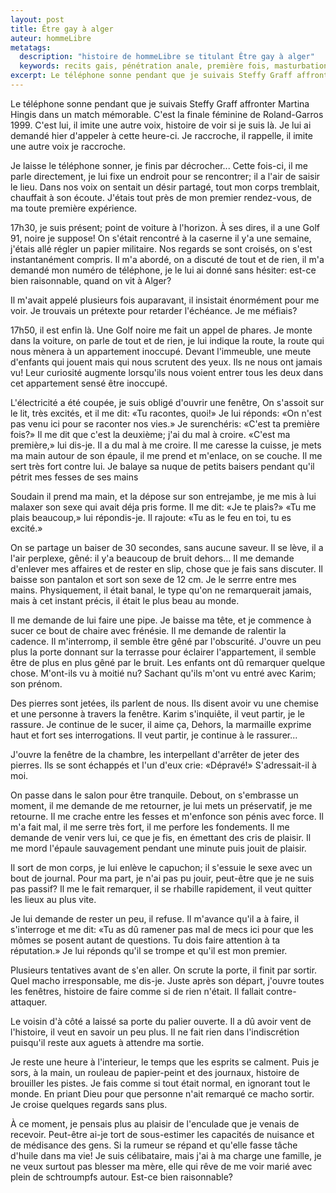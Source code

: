 ```yaml
---
layout: post
title: Être gay à alger
auteur: hommeLibre
metatags:
  description: "histoire de hommeLibre se titulant Être gay à alger"
  keywords: recits gais, pénétration anale, première fois, masturbation, safe sex, sexe oral
excerpt: Le téléphone sonne pendant que je suivais Steffy Graff affronter Martina Hingis dans un match mémorable.
---
```

Le téléphone sonne pendant que je suivais Steffy Graff affronter Martina Hingis dans un match mémorable. C'est la finale féminine de Roland-Garros 1999. C'est lui, il imite une autre voix, histoire de voir si je suis là. Je lui ai demandé hier d'appeler à cette heure-ci. Je raccroche, il rappelle, il imite une autre voix je raccroche.

Je laisse le téléphone sonner, je finis par décrocher... Cette fois-ci, il me parle directement, je lui fixe un endroit pour se rencontrer; il a l'air de saisir le lieu. Dans nos voix on sentait un désir partagé, tout mon corps tremblait, chauffait à son écoute. J'étais tout près de mon premier rendez-vous, de ma toute première expérience.

17h30, je suis présent; point de voiture à l'horizon. À ses dires, il a une Golf 91, noire je suppose! On s'était rencontré à la caserne il y'a une semaine, j'étais allé régler un papier militaire. Nos regards se sont croisés, on s'est instantanément compris. Il m'a abordé, on a discuté de tout et de rien, il m'a demandé mon numéro de téléphone, je le lui ai donné sans hésiter: est-ce bien raisonnable, quand on vit à Alger?

Il m'avait appelé plusieurs fois auparavant, il insistait énormément pour me voir. Je trouvais un prétexte pour retarder l'échéance. Je me méfiais?

17h50, il est enfin là. Une Golf noire me fait un appel de phares. Je monte dans la voiture, on parle de tout et de rien, je lui indique la route, la route qui nous mènera à un appartement inoccupé. Devant l'immeuble, une meute d'enfants qui jouent mais qui nous scrutent des yeux. Ils ne nous ont jamais vu! Leur curiosité augmente lorsqu'ils nous voient entrer tous les deux dans cet appartement sensé être inoccupé.

L'électricité a été coupée, je suis obligé d'ouvrir une fenêtre, On s'assoit sur le lit, très excités, et il me dit: «Tu racontes, quoi!» Je lui réponds: «On n'est pas venu ici pour se raconter nos vies.» Je surenchéris: «C'est ta première fois?» Il me dit que c'est la deuxième; j'ai du mal à croire. «C'est ma première,» lui dis-je. Il a du mal à me croire. Il me caresse la cuisse, je mets ma main autour de son épaule, il me prend et m'enlace, on se couche. Il me sert très fort contre lui. Je balaye sa nuque de petits baisers pendant qu'il pétrit mes fesses de ses mains

Soudain il prend ma main, et la dépose sur son entrejambe, je me mis à lui malaxer son sexe qui avait déja pris forme. Il me dit: «Je te plais?» «Tu me plais beaucoup,» lui répondis-je. Il rajoute: «Tu as le feu en toi, tu es excité.»

On se partage un baiser de 30 secondes, sans aucune saveur. Il se lève, il a l'air perplexe, gêné: il y'a beaucoup de bruit dehors... Il me demande d'enlever mes affaires et de rester en slip, chose que je fais sans discuter. Il baisse son pantalon et sort son sexe de 12 cm. Je le serrre entre mes mains. Physiquement, il était banal, le type qu'on ne remarquerait jamais, mais à cet instant précis, il était le plus beau au monde.

Il me demande de lui faire une pipe. Je baisse ma tête, et je commence à sucer ce bout de chaire avec frénésie. Il me demande de ralentir la cadence. Il m'interromp, il semble être gêné par l'obscurité. J'ouvre un peu plus la porte donnant sur la terrasse pour éclairer l'appartement, il semble être de plus en plus gêné par le bruit. Les enfants ont dû remarquer quelque chose. M'ont-ils vu à moitié nu? Sachant qu'ils m'ont vu entré avec Karim; son prénom.

Des pierres sont jetées, ils parlent de nous. Ils disent avoir vu une chemise et une personne à travers la fenêtre. Karim s'inquiête, il veut partir, je le rassure. Je continue de le sucer, il aime ça, Dehors, la marmaille exprime haut et fort ses interrogations. Il veut partir, je continue à le rassurer...

J'ouvre la fenêtre de la chambre, les interpellant d'arrêter de jeter des pierres. Ils se sont échappés et l'un d'eux crie: «Dépravé!» S'adressait-il à moi.

On passe dans le salon pour être tranquile. Debout, on s'embrasse un moment, il me demande de me retourner, je lui mets un préservatif, je me retourne. Il me crache entre les fesses et m'enfonce son pénis avec force. Il m'a fait mal, il me serre très fort, il me perfore les fondements. Il me demande de venir vers lui, ce que je fis, en émettant des cris de plaisir. Il me mord l'épaule sauvagement pendant une minute puis jouit de plaisir.

Il sort de mon corps, je lui enlève le capuchon; il s'essuie le sexe avec un bout de journal. Pour ma part, je n'ai pas pu jouir, peut-être que je ne suis pas passif? Il me le fait remarquer, il se rhabille rapidement, il veut quitter les lieux au plus vite.

Je lui demande de rester un peu, il refuse. Il m'avance qu'il a à faire, il s'interroge et me dit: «Tu as dû ramener pas mal de mecs ici pour que les mômes se posent autant de questions. Tu dois faire attention à ta réputation.» Je lui réponds qu'il se trompe et qu'il est mon premier.

Plusieurs tentatives avant de s'en aller. On scrute la porte, il finit par sortir. Quel macho irresponsable, me dis-je. Juste après son départ, j'ouvre toutes les fenêtres, histoire de faire comme si de rien n'était. Il fallait contre-attaquer.

Le voisin d'à côté a laissé sa porte du palier ouverte. Il a dû avoir vent de l'histoire, il veut en savoir un peu plus. Il ne fait rien dans l'indiscrétion puisqu'il reste aux aguets à attendre ma sortie.

Je reste une heure à l'interieur, le temps que les esprits se calment. Puis je sors, à la main, un rouleau de papier-peint et des journaux, histoire de brouiller les pistes. Je fais comme si tout était normal, en ignorant tout le monde. En priant Dieu pour que personne n'ait remarqué ce macho sortir. Je croise quelques regards sans plus.

À ce moment, je pensais plus au plaisir de l'enculade que je venais de recevoir. Peut-être ai-je tort de sous-estimer les capacités de nuisance et de médisance des gens. Si la rumeur se répand et qu'elle fasse tâche d'huile dans ma vie! Je suis célibataire, mais j'ai à ma charge une famille, je ne veux surtout pas blesser ma mère, elle qui rêve de me voir marié avec plein de schtroumpfs autour. Est-ce bien raisonnable?
